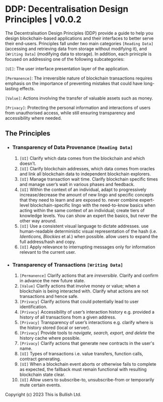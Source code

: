 # DDP: Decentralisation Design Principles | v0.0.2

The Decentralisation Design Principles (DDP) provide a guide to help you design blockchain-based applications and their interfaces to better serve their end-users. Principles fall under two main categories `[Reading Data]` (accessing and retrieving data from storage without modifying it), and `[Writing Data]` (modifying data to storage). In addition, each prinicple is focused on addressing one of the following subcategories:

`[UI]`: The user interface presentation layer of the application.

`[Permanence]`: The irreversible nature of blockchain transactions requires emphasis on the importance of preventing mistakes that could have long-lasting effects.

`[Value]`: Actions involving the transfer of valuable assets such as money.

`[Privacy]`: Protecting the personal information and interactions of users from unauthorised access, while still ensuring transparency and accessibility where needed.

## The Principles

- ### Transparency of Data Provenance `[Reading Data]`

  1. `[UI]` Clarify which data comes from the blockchain and which doesn’t.
  2. `[UI]` Clarify blockchain addresses, which data comes from oracles and link all blockchain data to independent blockchain explorers.
  3. `[UI]` Manage transaction wait time. Clarify blockchain specific times and manage user’s wait in various phases and feedback.
  4. `[UI]` Within the context of an individual, adapt to progressively increase/decrease the amount of new lingo and specific concepts that they need to learn and are exposed to. never combine expert-level blockchain-specific lingo with the need-to-know basics when acting within the same context of an individual; create tiers of knowledge levels. You can show an expert the basics, but never the other way around.
  5. `[UI]` Use a consistent visual language to dictate addresses. use human-readable deterministic visual representation of the hash (i.e. _Identicons, Blockies_ et al.) when possible. allow users to expand the full address/hash and copy.
  6. `[UI]` Apply relevance to interrupting messages only for information relevant to the current user.

- ### Transparency of Transactions `[Writing Data]`

  1. `[Permanence]` Clarify actions that are _irreversible_. Clarify and confirm in advance the new future state.
  2. `[Value]` Clarify actions that involve money or value; when a blockchain is being interacted with. Clarify what actions are not transactions and hence safe.
  3. `[Privacy]` Clarify actions that could potentially lead to user identification.
  4. `[Privacy]` Accessibility of user’s interaction history e.g. provided a history of all transactions from a given address.
  5. `[Privacy]` Transparency of user’s interactions e.g. clarify where is the history stored (local or server).
  6. `[Privacy]` Provide tools to _navigate, search, export, and delete_ the history cache where possible.
  7. `[Privacy]` Clarify actions that generate new contracts in the user's name.
  8. `[UI]` Types of transactions i.e. value transfers, function calls, contract generating.
  9. `[UI]` When a blockchain event aborts or otherwise fails to complete as expected, the fallback must remain functional with resulting blockchain state clear.
  10. `[UI]` Allow users to subscribe-to, unsubscribe-from or temporarily mute certain events.

Copyright (c) 2023 This is Bullish Ltd.
